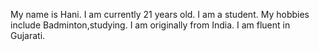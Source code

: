 My name is Hani.
I am currently 21 years old.
I am a student.
My hobbies include Badminton,studying.
I am originally from India.
I am fluent in Gujarati.